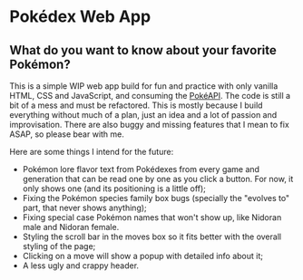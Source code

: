 # Pokédex Web App
## What do you want to know about your favorite Pokémon?

This is a simple WIP web app build for fun and practice with only vanilla HTML, CSS and JavaScript, and consuming the [PokéAPI](https://pokeapi.co/). 
The code is still a bit of a mess and must be refactored. This is mostly because I build everything without much of a plan, just an idea and a lot of passion and improvisation. There are also buggy and missing features that I mean to fix ASAP, so please bear with me. 

Here are some things I intend for the future:
- Pokémon lore flavor text from Pokédexes from every game and generation that can be read one by one as you click a button. For now, it only shows one (and its positioning is a little off);
- Fixing the Pokémon species family box bugs (specially the "evolves to" part, that never shows anything);
- Fixing special case Pokémon names that won't show up, like Nidoran male and Nidoran female.
- Styling the scroll bar in the moves box so it fits better with the overall styling of the page;
- Clicking on a move will show a popup with detailed info about it;
- A less ugly and crappy header.
